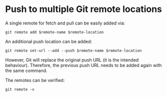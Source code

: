 # Push to multiple Git remote locations

A single remote for fetch and pull can be easily added via:

```
git remote add $remote-name $remote-location
```

An additional push location can be added:

```
git remote set-url --add --push $remote-name $remote-location
```

However, Git will replace the original push URL (it is the intended behaviour).
Therefore, the previous push URL needs to be added again with the same command.

The remotes can be verified:

```
git remote -v
```